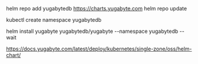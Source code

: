  helm repo add yugabytedb https://charts.yugabyte.com
 helm repo update
 
kubectl create namespace yugabytedb

helm install yugabyte yugabytedb/yugabyte --namespace yugabytedb --wait

https://docs.yugabyte.com/latest/deploy/kubernetes/single-zone/oss/helm-chart/
